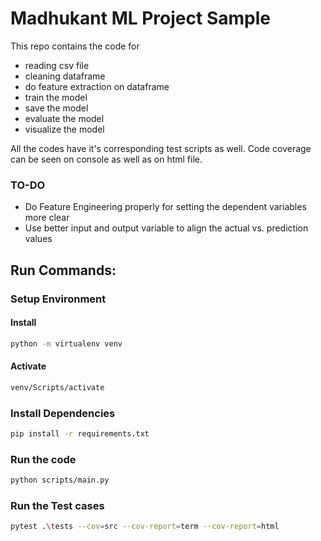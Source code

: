 # Madhukant ML Project Sample

This repo contains the code for
- reading csv file
- cleaning dataframe
- do feature extraction on dataframe
- train the model
- save the model
- evaluate the model
- visualize the model

All the codes have it's corresponding test scripts as well. Code coverage can be seen on console as well as on html file.

### TO-DO
- Do Feature Engineering properly for setting the dependent variables more clear
- Use better input and output variable to align the actual vs. prediction values

## Run Commands:

### Setup Environment

#### Install
```bash
python -m virtualenv venv
```

#### Activate
```bash
venv/Scripts/activate
```

### Install Dependencies
```bash
pip install -r requirements.txt
```

### Run the code
```bash
python scripts/main.py
```

### Run the Test cases
```bash
pytest .\tests --cov=src --cov-report=term --cov-report=html
```
